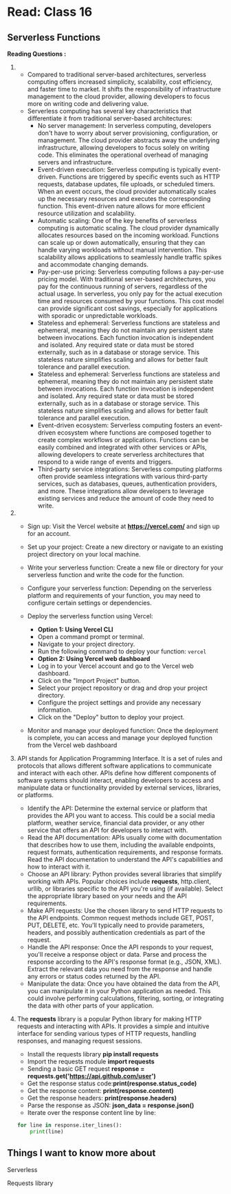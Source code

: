 # Read: Class 16
## Serverless Functions
**Reading Questions :**

1.
   * Compared to traditional server-based architectures, serverless computing offers increased simplicity, scalability, cost efficiency, and faster time to market. It shifts the responsibility of infrastructure management to the cloud provider, allowing developers to focus more on writing code and delivering value.
   * Serverless computing has several key characteristics that differentiate it from traditional server-based architectures:
      * No server management: In serverless computing, developers don't have to worry about server provisioning, configuration, or management. The cloud provider abstracts away the underlying infrastructure, allowing developers to focus solely on writing code. This eliminates the operational overhead of managing servers and infrastructure.
      * Event-driven execution: Serverless computing is typically event-driven. Functions are triggered by specific events such as HTTP requests, database updates, file uploads, or scheduled timers. When an event occurs, the cloud provider automatically scales up the necessary resources and executes the corresponding function. This event-driven nature allows for more efficient resource utilization and scalability.
      * Automatic scaling: One of the key benefits of serverless computing is automatic scaling. The cloud provider dynamically allocates resources based on the incoming workload. Functions can scale up or down automatically, ensuring that they can handle varying workloads without manual intervention. This scalability allows applications to seamlessly handle traffic spikes and accommodate changing demands.
      * Pay-per-use pricing: Serverless computing follows a pay-per-use pricing model. With traditional server-based architectures, you pay for the continuous running of servers, regardless of the actual usage. In serverless, you only pay for the actual execution time and resources consumed by your functions. This cost model can provide significant cost savings, especially for applications with sporadic or unpredictable workloads.
      * Stateless and ephemeral: Serverless functions are stateless and ephemeral, meaning they do not maintain any persistent state between invocations. Each function invocation is independent and isolated. Any required state or data must be stored externally, such as in a database or storage service. This stateless nature simplifies scaling and allows for better fault tolerance and parallel execution.
      * Stateless and ephemeral: Serverless functions are stateless and ephemeral, meaning they do not maintain any persistent state between invocations. Each function invocation is independent and isolated. Any required state or data must be stored externally, such as in a database or storage service. This stateless nature simplifies scaling and allows for better fault tolerance and parallel execution.
      * Event-driven ecosystem: Serverless computing fosters an event-driven ecosystem where functions are composed together to create complex workflows or applications. Functions can be easily combined and integrated with other services or APIs, allowing developers to create serverless architectures that respond to a wide range of events and triggers.
      * Third-party service integrations: Serverless computing platforms often provide seamless integrations with various third-party services, such as databases, queues, authentication providers, and more. These integrations allow developers to leverage existing services and reduce the amount of code they need to write.
2.
   * Sign up: Visit the Vercel website at **https://vercel.com/** and sign up for an account.
   * Set up your project: Create a new directory or navigate to an existing project directory on your local machine.
   * Write your serverless function: Create a new file or directory for your serverless function and write the code for the function.
   * Configure your serverless function: Depending on the serverless platform and requirements of your function, you may need to configure certain settings or dependencies.
   * Deploy the serverless function using Vercel:

     *  **Option 1: Using Vercel CLI**
     *  Open a command prompt or terminal.
     *  Navigate to your project directory.
     *  Run the following command to deploy your function: ```vercel```
     *  **Option 2: Using Vercel web dashboard**
     *  Log in to your Vercel account and go to the Vercel web dashboard.
     *  Click on the "Import Project" button.
     *  Select your project repository or drag and drop your project directory.
     *  Configure the project settings and provide any necessary information.
     *  Click on the "Deploy" button to deploy your project.
     
   * Monitor and manage your deployed function: Once the deployment is complete, you can access and manage your deployed function from the Vercel web dashboard
   
3. API stands for Application Programming Interface. It is a set of rules and protocols that allows different software applications to communicate and interact with each other. APIs define how different components of software systems should interact, enabling developers to access and manipulate data or functionality provided by external services, libraries, or platforms.
      * Identify the API: Determine the external service or platform that provides the API you want to access. This could be a social media platform, weather service, financial data provider, or any other service that offers an API for developers to interact with.
      * Read the API documentation: APIs usually come with documentation that describes how to use them, including the available endpoints, request formats, authentication requirements, and response formats. Read the API documentation to understand the API's capabilities and how to interact with it.
      * Choose an API library: Python provides several libraries that simplify working with APIs. Popular choices include **requests**, http.client, urllib, or libraries specific to the API you're using (if available). Select the appropriate library based on your needs and the API requirements.
      * Make API requests: Use the chosen library to send HTTP requests to the API endpoints. Common request methods include GET, POST, PUT, DELETE, etc. You'll typically need to provide parameters, headers, and possibly authentication credentials as part of the request.
      * Handle the API response: Once the API responds to your request, you'll receive a response object or data. Parse and process the response according to the API's response format (e.g., JSON, XML). Extract the relevant data you need from the response and handle any errors or status codes returned by the API.
      * Manipulate the data: Once you have obtained the data from the API, you can manipulate it in your Python application as needed. This could involve performing calculations, filtering, sorting, or integrating the data with other parts of your application.



4. The **requests** library is a popular Python library for making HTTP requests and interacting with APIs. It provides a simple and intuitive interface for sending various types of HTTP requests, handling responses, and managing request sessions.
      * Install the requests library **pip install requests**
      * Import the requests module **import requests**
      * Sending a basic GET request **response = requests.get('https://api.github.com/user')**
      * Get the response status code:**print(response.status_code)**
      * Get the response content: **print(response.content)**
      * Get the response headers: **print(response.headers)**
      * Parse the response as JSON: **json_data = response.json()**
      * Iterate over the response content line by line: 
    ```python
    for line in response.iter_lines():
        print(line)
    ```



## Things I want to know more about

Serverless

Requests library 











     






     
     














